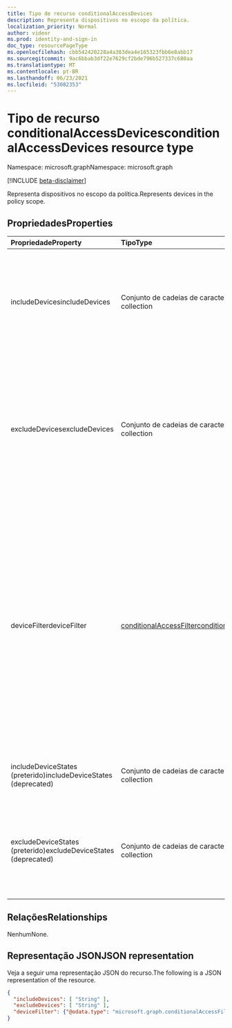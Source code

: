 ```yaml
---
title: Tipo de recurso conditionalAccessDevices
description: Representa dispositivos no escopo da política.
localization_priority: Normal
author: videor
ms.prod: identity-and-sign-in
doc_type: resourcePageType
ms.openlocfilehash: cbb542420228a4a383dea4e165323fbb6e8abb17
ms.sourcegitcommit: 9ac6bbab3df22e7629cf2bde796b527337c680aa
ms.translationtype: MT
ms.contentlocale: pt-BR
ms.lasthandoff: 06/23/2021
ms.locfileid: "53082353"
---
```

# <a name="conditionalaccessdevices-resource-type"></a><span data-ttu-id="495d6-103">Tipo de recurso conditionalAccessDevices</span><span class="sxs-lookup"><span data-stu-id="495d6-103">conditionalAccessDevices resource type</span></span>

<span data-ttu-id="495d6-104">Namespace: microsoft.graph</span><span class="sxs-lookup"><span data-stu-id="495d6-104">Namespace: microsoft.graph</span></span>

[!INCLUDE [beta-disclaimer](../../includes/beta-disclaimer.md)]

<span data-ttu-id="495d6-105">Representa dispositivos no escopo da política.</span><span class="sxs-lookup"><span data-stu-id="495d6-105">Represents devices in the policy scope.</span></span>

## <a name="properties"></a><span data-ttu-id="495d6-106">Propriedades</span><span class="sxs-lookup"><span data-stu-id="495d6-106">Properties</span></span>

| <span data-ttu-id="495d6-107">Propriedade</span><span class="sxs-lookup"><span data-stu-id="495d6-107">Property</span></span>     | <span data-ttu-id="495d6-108">Tipo</span><span class="sxs-lookup"><span data-stu-id="495d6-108">Type</span></span>        | <span data-ttu-id="495d6-109">Descrição</span><span class="sxs-lookup"><span data-stu-id="495d6-109">Description</span></span> |
|:-------------|:------------|:------------|
| <span data-ttu-id="495d6-110">includeDevices</span><span class="sxs-lookup"><span data-stu-id="495d6-110">includeDevices</span></span> | <span data-ttu-id="495d6-111">Conjunto de cadeias de caracteres</span><span class="sxs-lookup"><span data-stu-id="495d6-111">String collection</span></span> | <span data-ttu-id="495d6-112">Estados no escopo da política.</span><span class="sxs-lookup"><span data-stu-id="495d6-112">States in the scope of the policy.</span></span> <span data-ttu-id="495d6-113">`All` é o único valor permitido.</span><span class="sxs-lookup"><span data-stu-id="495d6-113">`All` is the only allowed value.</span></span> <span data-ttu-id="495d6-114">Não será possível definir *se deviceFIlter* estiver definido.</span><span class="sxs-lookup"><span data-stu-id="495d6-114">Cannot be set if *deviceFIlter* is set.</span></span> |
| <span data-ttu-id="495d6-115">excludeDevices</span><span class="sxs-lookup"><span data-stu-id="495d6-115">excludeDevices</span></span> | <span data-ttu-id="495d6-116">Conjunto de cadeias de caracteres</span><span class="sxs-lookup"><span data-stu-id="495d6-116">String collection</span></span> | <span data-ttu-id="495d6-117">Estados excluídos do escopo da política.</span><span class="sxs-lookup"><span data-stu-id="495d6-117">States excluded from the scope of the policy.</span></span> <span data-ttu-id="495d6-118">Valores possíveis: `Compliant` , `DomainJoined` .</span><span class="sxs-lookup"><span data-stu-id="495d6-118">Possible values: `Compliant`, `DomainJoined`.</span></span> <span data-ttu-id="495d6-119">Não será possível definir **se deviceFIlter** estiver definido.</span><span class="sxs-lookup"><span data-stu-id="495d6-119">Cannot be set if **deviceFIlter** is set.</span></span> |
| <span data-ttu-id="495d6-120">deviceFilter</span><span class="sxs-lookup"><span data-stu-id="495d6-120">deviceFilter</span></span> | [<span data-ttu-id="495d6-121">conditionalAccessFilter</span><span class="sxs-lookup"><span data-stu-id="495d6-121">conditionalAccessFilter</span></span>](conditionalaccessfilter.md) | <span data-ttu-id="495d6-122">Filtrar definindo a regra de sintaxe de dispositivo dinâmico para incluir/excluir dispositivos.</span><span class="sxs-lookup"><span data-stu-id="495d6-122">Filter defining the dynamic-device-syntax rule to include/exclude devices.</span></span> <span data-ttu-id="495d6-123">Um filtro pode usar propriedades de dispositivo (como atributos de extensão) para incluí-las/excluir.</span><span class="sxs-lookup"><span data-stu-id="495d6-123">A filter can use device properties (such as extension attributes) to include/exclude them.</span></span> <span data-ttu-id="495d6-124">Não será possível definir **se includeDevices** ou **excludeDevices** estiver definido.</span><span class="sxs-lookup"><span data-stu-id="495d6-124">Cannot be set if **includeDevices** or **excludeDevices** is set.</span></span> |
| <span data-ttu-id="495d6-125">includeDeviceStates (preterido)</span><span class="sxs-lookup"><span data-stu-id="495d6-125">includeDeviceStates (deprecated)</span></span>| <span data-ttu-id="495d6-126">Conjunto de cadeias de caracteres</span><span class="sxs-lookup"><span data-stu-id="495d6-126">String collection</span></span> | <span data-ttu-id="495d6-127">Estados no escopo da política.</span><span class="sxs-lookup"><span data-stu-id="495d6-127">States in the scope of the policy.</span></span> <span data-ttu-id="495d6-128">`All` é o único valor permitido.</span><span class="sxs-lookup"><span data-stu-id="495d6-128">`All` is the only allowed value.</span></span> |
| <span data-ttu-id="495d6-129">excludeDeviceStates (preterido)</span><span class="sxs-lookup"><span data-stu-id="495d6-129">excludeDeviceStates (deprecated)</span></span>| <span data-ttu-id="495d6-130">Conjunto de cadeias de caracteres</span><span class="sxs-lookup"><span data-stu-id="495d6-130">String collection</span></span> | <span data-ttu-id="495d6-131">Estados excluídos do escopo da política.</span><span class="sxs-lookup"><span data-stu-id="495d6-131">States excluded from the scope of the policy.</span></span> <span data-ttu-id="495d6-132">Valores possíveis: `Compliant` , `DomainJoined` .</span><span class="sxs-lookup"><span data-stu-id="495d6-132">Possible values: `Compliant`, `DomainJoined`.</span></span> |

## <a name="relationships"></a><span data-ttu-id="495d6-133">Relações</span><span class="sxs-lookup"><span data-stu-id="495d6-133">Relationships</span></span>

<span data-ttu-id="495d6-134">Nenhum</span><span class="sxs-lookup"><span data-stu-id="495d6-134">None.</span></span>

## <a name="json-representation"></a><span data-ttu-id="495d6-135">Representação JSON</span><span class="sxs-lookup"><span data-stu-id="495d6-135">JSON representation</span></span>

<span data-ttu-id="495d6-136">Veja a seguir uma representação JSON do recurso.</span><span class="sxs-lookup"><span data-stu-id="495d6-136">The following is a JSON representation of the resource.</span></span>

<!-- {
  "blockType": "resource",
  "optionalProperties": [
    "includeDevices",
    "excludeDevices",
    "deviceFilter"
  ],
  "@odata.type": "microsoft.graph.conditionalAccessDevices",
  "baseType": null
}-->

```json
{
  "includeDevices": [ "String" ],
  "excludeDevices": [ "String" ],
  "deviceFilter": {"@odata.type": "microsoft.graph.conditionalAccessFilter"}
}
```

<!-- uuid: 16cd6b66-4b1a-43a1-adaf-3a886856ed98
2019-02-04 14:57:30 UTC -->
<!-- {
  "type": "#page.annotation",
  "description": "conditionalAccessDevices resource",
  "keywords": "",
  "section": "documentation",
  "tocPath": ""
}-->


